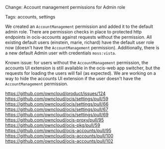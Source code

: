 Change: Account management permissions for Admin role

Tags: accounts, settings

We created an `AccountManagement` permission and added it to the default admin role. There are permission
checks in place to protected http endpoints in ocis-accounts against requests without the permission.
All existing default users (einstein, marie, richard) have the default user role now (doesn't have the
`AccountManagement` permission). Additionally, there is a new default Admin user with credentials `moss:vista`.

Known issue: for users without the `AccountManagement` permission, the accounts UI extension is still available
in the ocis-web app switcher, but the requests for loading the users will fail (as expected). We are working
on a way to hide the accounts UI extension if the user doesn't have the `AccountManagement` permission.

https://github.com/owncloud/product/issues/124
https://github.com/owncloud/ocis/settings/pull/59
https://github.com/owncloud/ocis/settings/pull/66
https://github.com/owncloud/ocis/settings/pull/67
https://github.com/owncloud/ocis/settings/pull/69
https://github.com/owncloud/ocis-proxy/pull/95
https://github.com/owncloud/ocis-pkg/pull/59
https://github.com/owncloud/ocis-accounts/pull/95
https://github.com/owncloud/ocis-accounts/pull/100
https://github.com/owncloud/ocis-accounts/pull/102
